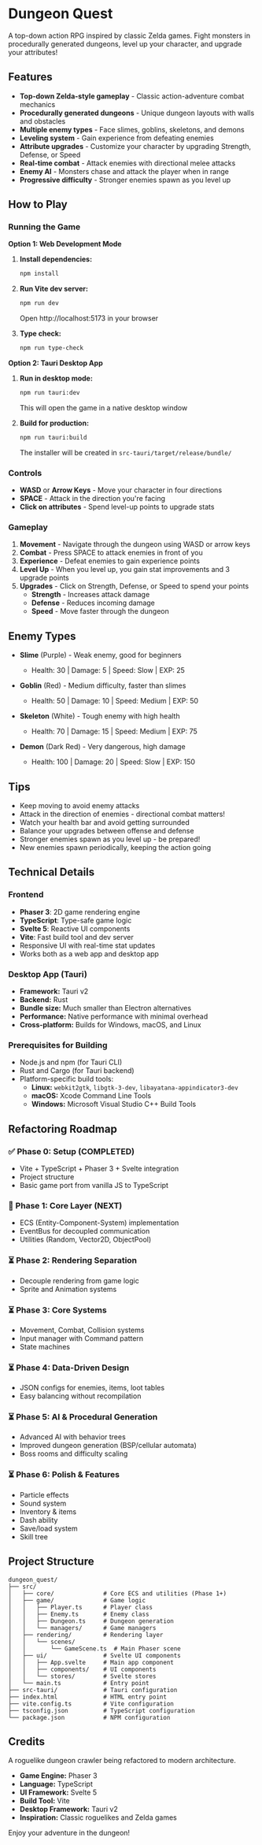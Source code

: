 # Dungeon Quest

A top-down action RPG inspired by classic Zelda games. Fight monsters in procedurally generated dungeons, level up your character, and upgrade your attributes!

## Features

- **Top-down Zelda-style gameplay** - Classic action-adventure combat mechanics
- **Procedurally generated dungeons** - Unique dungeon layouts with walls and obstacles
- **Multiple enemy types** - Face slimes, goblins, skeletons, and demons
- **Leveling system** - Gain experience from defeating enemies
- **Attribute upgrades** - Customize your character by upgrading Strength, Defense, or Speed
- **Real-time combat** - Attack enemies with directional melee attacks
- **Enemy AI** - Monsters chase and attack the player when in range
- **Progressive difficulty** - Stronger enemies spawn as you level up

## How to Play

### Running the Game

**Option 1: Web Development Mode**

1. **Install dependencies:**
   ```bash
   npm install
   ```

2. **Run Vite dev server:**
   ```bash
   npm run dev
   ```
   Open http://localhost:5173 in your browser

3. **Type check:**
   ```bash
   npm run type-check
   ```

**Option 2: Tauri Desktop App**

1. **Run in desktop mode:**
   ```bash
   npm run tauri:dev
   ```
   This will open the game in a native desktop window

2. **Build for production:**
   ```bash
   npm run tauri:build
   ```
   The installer will be created in `src-tauri/target/release/bundle/`

### Controls

- **WASD** or **Arrow Keys** - Move your character in four directions
- **SPACE** - Attack in the direction you're facing
- **Click on attributes** - Spend level-up points to upgrade stats

### Gameplay

1. **Movement** - Navigate through the dungeon using WASD or arrow keys
2. **Combat** - Press SPACE to attack enemies in front of you
3. **Experience** - Defeat enemies to gain experience points
4. **Level Up** - When you level up, you gain stat improvements and 3 upgrade points
5. **Upgrades** - Click on Strength, Defense, or Speed to spend your points
   - **Strength** - Increases attack damage
   - **Defense** - Reduces incoming damage
   - **Speed** - Move faster through the dungeon

## Enemy Types

- **Slime** (Purple) - Weak enemy, good for beginners
  - Health: 30 | Damage: 5 | Speed: Slow | EXP: 25

- **Goblin** (Red) - Medium difficulty, faster than slimes
  - Health: 50 | Damage: 10 | Speed: Medium | EXP: 50

- **Skeleton** (White) - Tough enemy with high health
  - Health: 70 | Damage: 15 | Speed: Medium | EXP: 75

- **Demon** (Dark Red) - Very dangerous, high damage
  - Health: 100 | Damage: 20 | Speed: Slow | EXP: 150

## Tips

- Keep moving to avoid enemy attacks
- Attack in the direction of enemies - directional combat matters!
- Watch your health bar and avoid getting surrounded
- Balance your upgrades between offense and defense
- Stronger enemies spawn as you level up - be prepared!
- New enemies spawn periodically, keeping the action going

## Technical Details

### Frontend
- **Phaser 3**: 2D game rendering engine
- **TypeScript**: Type-safe game logic
- **Svelte 5**: Reactive UI components
- **Vite**: Fast build tool and dev server
- Responsive UI with real-time stat updates
- Works both as a web app and desktop app

### Desktop App (Tauri)
- **Framework:** Tauri v2
- **Backend:** Rust
- **Bundle size:** Much smaller than Electron alternatives
- **Performance:** Native performance with minimal overhead
- **Cross-platform:** Builds for Windows, macOS, and Linux

### Prerequisites for Building
- Node.js and npm (for Tauri CLI)
- Rust and Cargo (for Tauri backend)
- Platform-specific build tools:
  - **Linux:** `webkit2gtk`, `libgtk-3-dev`, `libayatana-appindicator3-dev`
  - **macOS:** Xcode Command Line Tools
  - **Windows:** Microsoft Visual Studio C++ Build Tools

## Refactoring Roadmap

### ✅ Phase 0: Setup (COMPLETED)
- Vite + TypeScript + Phaser 3 + Svelte integration
- Project structure
- Basic game port from vanilla JS to TypeScript

### 🔄 Phase 1: Core Layer (NEXT)
- ECS (Entity-Component-System) implementation
- EventBus for decoupled communication
- Utilities (Random, Vector2D, ObjectPool)

### ⏳ Phase 2: Rendering Separation
- Decouple rendering from game logic
- Sprite and Animation systems

### ⏳ Phase 3: Core Systems
- Movement, Combat, Collision systems
- Input manager with Command pattern
- State machines

### ⏳ Phase 4: Data-Driven Design
- JSON configs for enemies, items, loot tables
- Easy balancing without recompilation

### ⏳ Phase 5: AI & Procedural Generation
- Advanced AI with behavior trees
- Improved dungeon generation (BSP/cellular automata)
- Boss rooms and difficulty scaling

### ⏳ Phase 6: Polish & Features
- Particle effects
- Sound system
- Inventory & items
- Dash ability
- Save/load system
- Skill tree

## Project Structure

```
dungeon_quest/
├── src/
│   ├── core/              # Core ECS and utilities (Phase 1+)
│   ├── game/              # Game logic
│   │   ├── Player.ts      # Player class
│   │   ├── Enemy.ts       # Enemy class
│   │   ├── Dungeon.ts     # Dungeon generation
│   │   └── managers/      # Game managers
│   ├── rendering/         # Rendering layer
│   │   └── scenes/
│   │       └── GameScene.ts  # Main Phaser scene
│   ├── ui/                # Svelte UI components
│   │   ├── App.svelte     # Main app component
│   │   ├── components/    # UI components
│   │   └── stores/        # Svelte stores
│   └── main.ts            # Entry point
├── src-tauri/             # Tauri configuration
├── index.html             # HTML entry point
├── vite.config.ts         # Vite configuration
├── tsconfig.json          # TypeScript configuration
└── package.json           # NPM configuration
```

## Credits

A roguelike dungeon crawler being refactored to modern architecture.

- **Game Engine:** Phaser 3
- **Language:** TypeScript
- **UI Framework:** Svelte 5
- **Build Tool:** Vite
- **Desktop Framework:** Tauri v2
- **Inspiration:** Classic roguelikes and Zelda games

Enjoy your adventure in the dungeon!